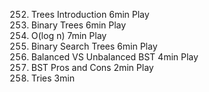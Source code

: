 252. Trees Introduction
     6min
     Play
253. Binary Trees
     6min
     Play
254. O(log n)
     7min
     Play
255. Binary Search Trees
     6min
     Play
256. Balanced VS Unbalanced BST
     4min
     Play
257. BST Pros and Cons
     2min
     Play
258. Tries
     3min
